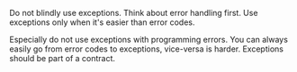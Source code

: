 Do not blindly use exceptions. Think about error handling first.
Use exceptions only when it's easier than error codes.

Especially do not use exceptions with programming errors.
You can always easily go from error codes to exceptions, vice-versa is harder.
Exceptions should be part of a contract.

